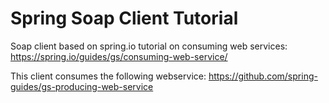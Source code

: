 # Spring Soap Client Tutorial
Soap client based on spring.io tutorial on consuming web services: https://spring.io/guides/gs/consuming-web-service/

This client consumes the following webservice: https://github.com/spring-guides/gs-producing-web-service

